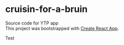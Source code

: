 # cruisin-for-a-bruin

Source code for YTP app\
This project was bootstrapped with [Create React App](https://github.com/facebook/create-react-app).

Test